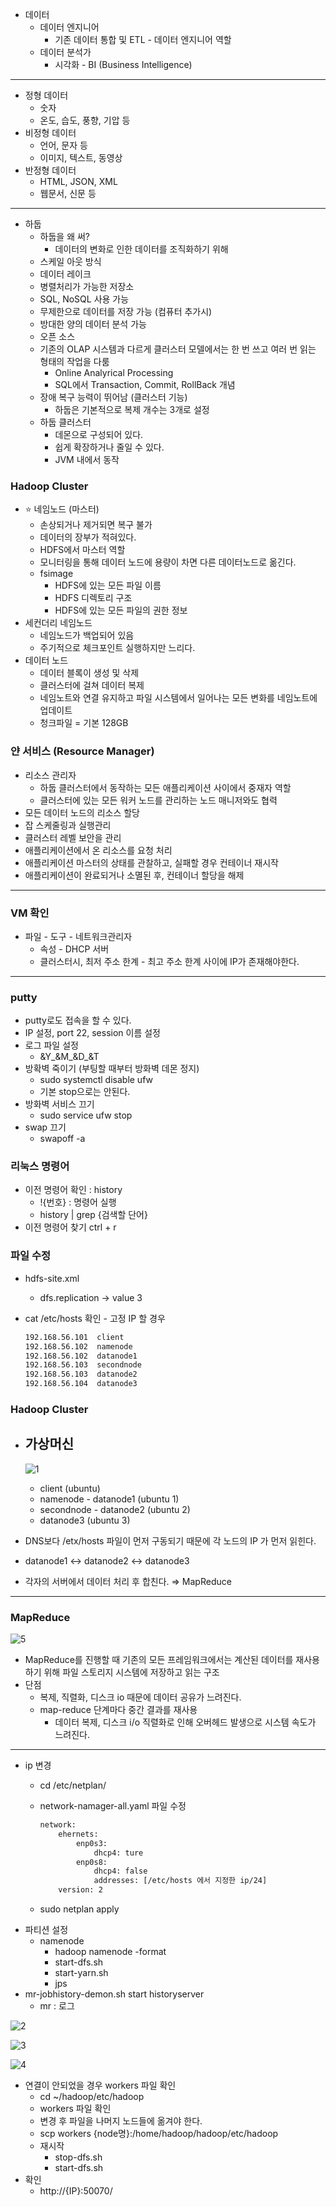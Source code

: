 - 데이터
    - 데이터 엔지니어
        - 기존 데이터 통합 및 ETL - 데이터 엔지니어 역할
    - 데이터 분석가
        - 시각화 - BI (Business Intelligence)

---

- 정형 데이터
    - 숫자
    - 온도, 습도, 풍향, 기압 등
- 비정형 데이터
    - 언어, 문자 등
    - 이미지, 텍스트, 동영상
- 반정형 데이터
    - HTML, JSON, XML
    - 웹문서, 신문 등

---

- 하둡
    - 하둡을 왜 써?
        - 데이터의 변화로 인한 데이터를 조직화하기 위해
    - 스케일 아웃 방식
    - 데이터 레이크
    - 병렬처리가 가능한 저장소
    - SQL, NoSQL 사용 가능
    - 무제한으로 데이터를 저장 가능 (컴퓨터 추가시)
    - 방대한 양의 데이터 분석 가능
    - 오픈 소스
    - 기존의 OLAP 시스템과 다르게 클러스터 모델에서는 한 번 쓰고 여러 번 읽는 형태의 작업을 다룸
        - Online Analyrical Processing
        - SQL에서 Transaction, Commit, RollBack 개념
    - 장애 복구 능력이 뛰어남 (클러스터 기능)
        - 하둡은 기본적으로 복제 개수는 3개로 설정
    - 하둡 클러스터
        - 데몬으로 구성되어 있다.
        - 쉽게 확장하거나 줄일 수 있다.
        - JVM 내에서 동작

### Hadoop Cluster

- ⭐ 네임노드 (마스터)
    - 손상되거나 제거되면 복구 불가
    - 데이터의 장부가 적혀있다.
    - HDFS에서 마스터 역할
    - 모니터링을 통해 데이터 노드에 용량이 차면 다른 데이터노드로 옮긴다.
    - fsimage
        - HDFS에 있는 모든 파일 이름
        - HDFS 디렉토리 구조
        - HDFS에 있는 모든 파일의 권한 정보
- 세컨더리 네임노드
    - 네임노드가 백업되어 있음
    - 주기적으로 체크포인트 실행하지만 느리다.
- 데이터 노드
    - 데이터 블록이 생성 및 삭제
    - 클러스터에 걸쳐 데이터 복제
    - 네임노트와 연결 유지하고 파일 시스템에서 일어나는 모든 변화를 네임노트에 업데이트
    - 청크파일 = 기본 128GB

### 얀 서비스 (Resource Manager)

- 리소스 관리자
    - 하둡 클러스터에서 동작하는 모든 애플리케이션 사이에서 중재자 역할
    - 클러스터에 있는 모든 워커 노드를 관리하는 노드 매니저와도 협력
- 모든 데이터 노드의 리소스 할당
- 잡 스케줄링과 실행관리
- 클러스터 레벨 보안을 관리
- 애플리케이션에서 온 리소스를 요청 처리
- 애플리케이션 마스터의 상태를 관찰하고, 실패할 경우 컨테이너 재시작
- 애플리케이션이 완료되거나 소멸된 후, 컨테이너 할당을 해제

---

### VM 확인

- 파일 - 도구 - 네트워크관리자
    - 속성 - DHCP 서버
    - 클러스터시, 최저 주소 한계 - 최고 주소 한계 사이에 IP가 존재해야한다.

---

### putty

- putty로도 접속을 할 수 있다.
- IP 설정, port 22, session 이름 설정
- 로그 파일 설정
    - &Y_&M_&D_&T
- 방확벽 죽이기 (부팅할 때부터 방화벽 데몬 정지)
    - sudo systemctl disable ufw
    - 기본 stop으로는 안된다.
- 방화벽 서비스 끄기
    - sudo service ufw stop
- swap 끄기
    - swapoff -a

### 리눅스 명령어

- 이전 명령어 확인 : history
    - !{번호} : 명령어 실행
    - history | grep {검색할 단어}
- 이전 명령어 찾기 ctrl + r

### 파일 수정

- hdfs-site.xml
    - dfs.replication → value 3
- cat /etc/hosts 확인 - 고정 IP 할 경우
    
    ```bash
    192.168.56.101  client
    192.168.56.102  namenode
    192.168.56.102  datanode1
    192.168.56.103  secondnode
    192.168.56.103  datanode2
    192.168.56.104  datanode3
    ```
    

### Hadoop Cluster

- 가상머신
    - 
    
    ![1](./img/hadoop1.png)
    
    - client (ubuntu)
    - namenode - datanode1 (ubuntu 1)
    - secondnode - datanode2 (ubuntu 2)
    - datanode3 (ubuntu 3)
- DNS보다 /etx/hosts 파일이 먼저 구동되기 때문에 각 노드의 IP 가 먼저 읽힌다.
- datanode1 ↔ datanode2 ↔ datanode3
- 각자의 서버에서 데이터 처리 후 합친다. ⇒ MapReduce
---

### MapReduce

![5](./img/hadoop5.png)

- MapReduce를 진행할 때 기존의 모든 프레임워크에서는 계산된 데이터를 재사용하기 위해 파일 스토리지 시스템에 저장하고 읽는 구조
- 단점
    - 복제, 직렬화, 디스크 io 때문에 데이터 공유가 느려진다.
    - map-reduce 단계마다 중간 결과를 재사용
        - 데이터 복제, 디스크 i/o 직렬화로 인해 오버헤드 발생으로 시스템 속도가 느려진다.

---
- ip 변경
    - cd /etc/netplan/
    - network-namager-all.yaml 파일 수정
        
        ```bash
        network:
        	ehernets:
        		enp0s3:
        			dhcp4: ture
        		enp0s8:
        			dhcp4: false
        			addresses: [/etc/hosts 에서 지정한 ip/24]
        	version: 2
        ```
        
    - sudo netplan apply
- 파티션 설정
    - namenode
        - hadoop namenode -format
        - start-dfs.sh
        - start-yarn.sh
        - jps
- mr-jobhistory-demon.sh start historyserver
    - mr : 로그

![2](./img/hadoop2.png)

![3](./img/hadoop3.png)

![4](./img/hadoop4.png)

- 연결이 안되었을 경우 workers 파일 확인
    - cd ~/hadoop/etc/hadoop
    - workers 파일 확인
    - 변경 후 파일을 나머지 노드들에 옮겨야 한다.
    - scp workers {node명}:/home/hadoop/hadoop/etc/hadoop
    - 재시작
        - stop-dfs.sh
        - start-dfs.sh
- 확인
    - http://{IP}:50070/